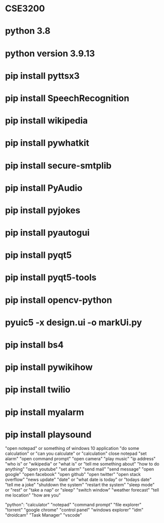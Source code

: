 # CSE3200

# python 3.8

# python version 3.9.13

# pip install pyttsx3

# pip install SpeechRecognition

# pip install wikipedia

# pip install pywhatkit

# pip install secure-smtplib

# pip install PyAudio

# pip install pyjokes

# pip install pyautogui

# pip install pyqt5

# pip install pyqt5-tools

# pip install opencv-python

# pyuic5 -x design.ui -o markUi.py

# pip install bs4

# pip install pywikihow

# pip install twilio

# pip install myalarm

# pip install playsound

"open notepad" or something of windows 10 application
"do some calculation" or "can you calculate" or "calculation"
close notepad
"set alarm"
"open command prompt"
"open camera"
"play music"
"ip address"
"who is" or "wikipedia" or "what is" or "tell me something about"
"how to do anything"
"open youtube"
"set alarm"
"send mail"
"send message"
"open google"
"open facebook"
"open github"
"open twitter"
"open stack overflow"
"news update"
"date" or "what date is today" or "todays date"
"tell me a joke"
"shutdown the system"
"restart the system"
"sleep mode" or "rest" or "take a nap" or "sleep"
"switch window"
"weather forecast"
"tell me location"
"how are you"

"python":
"calculator"
"notepad"
"command prompt"
"file explorer"
"torrent"
"google chrome"
"control panel"
"windows explorer"
"idm"
"droidcam"
"Task Manager"
"vscode"
